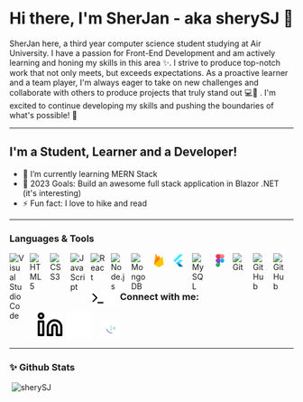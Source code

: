 # Hi there, I'm SherJan - aka sherySJ 👋 

SherJan here, a third year computer science student studying at Air University. I have a passion for Front-End Development and am actively learning and honing my skills in this area ✨. I strive to produce top-notch work that not only meets, but exceeds expectations. As a proactive learner and a team player, I'm always eager to take on new challenges and collaborate with others to produce projects that truly stand out 💻🌟 . I'm excited to continue developing my skills and pushing the boundaries of what's possible! 🚀 

---

## I'm a Student, Learner and a Developer!

- 🌱 I’m currently learning MERN Stack
- 🥅 2023 Goals: Build an awesome full stack application in Blazor .NET (it's interesting)
- ⚡ Fun fact: I love to hike and read 

---

### Languages & Tools

<img align="left" alt="Visual Studio Code" width="26px" src="https://cdn.jsdelivr.net/gh/devicons/devicon/icons/vscode/vscode-original.svg" style="padding-right:10px;" />
<img align="left" alt="HTML5" width="26px" src="https://cdn.jsdelivr.net/gh/devicons/devicon/icons/html5/html5-original.svg" style="padding-right:10px;" />
<img align="left" alt="CSS3" width="26px" src="https://cdn.jsdelivr.net/gh/devicons/devicon/icons/css3/css3-original.svg" style="padding-right:10px;" />
<!-- [<img align="left" alt="Sass" width="26px" src="https://cdn.jsdelivr.net/gh/devicons/devicon/icons/sass/sass-original.svg" style="padding-right:10px;" />][cssplaylist] -->
<img align="left" alt="JavaScript" width="26px" src="https://cdn.jsdelivr.net/gh/devicons/devicon/icons/javascript/javascript-original.svg" style="padding-right:10px;" />
<img align="left" alt="React" width="26px" src="https://cdn.jsdelivr.net/gh/devicons/devicon/icons/react/react-original.svg" style="padding-right:10px;" />
<!-- [<img align="left" alt="Gatsby" width="26px" src="https://cdn.jsdelivr.net/gh/devicons/devicon/icons/gatsby/gatsby-original.svg" style="padding-right:10px;" />][webdevplaylist] -->
<!-- [<img align="left" alt="GraphQL" width="26px" src="https://cdn.jsdelivr.net/gh/devicons/devicon/icons/graphql/graphql-plain.svg" style="padding-right:10px;" />][webdevplaylist] -->
<img align="left" alt="Node.js" width="26px" src="https://cdn.jsdelivr.net/gh/devicons/devicon/icons/nodejs/nodejs-original.svg" style="padding-right:10px;" />
<img align="left" alt="MongoDB" width="26px" src="https://cdn.jsdelivr.net/gh/devicons/devicon/icons/mongodb/mongodb-original.svg" style="padding-right:10px;" />
<img align="left" alt="FireBase" width="26px" src="./img/firebase.svg" style="padding-right:10px;" />
<img align="left" alt="Flutter" width="26px" src="./img/flutter.svg" style="padding-right:10px;" />
<img align="left" alt="MySQL" width="26px" src="https://cdn.jsdelivr.net/gh/devicons/devicon/icons/mysql/mysql-original.svg" style="padding-right:10px;" />
<img align="left" alt="Figma" width="26px" src="./img/figma.svg" style="padding-right:10px;" />
<img align="left" alt="Git" width="26px" src="https://cdn.jsdelivr.net/gh/devicons/devicon/icons/git/git-original.svg" style="padding-right:10px;" />
<img align="left" alt="GitHub" width="26px" src="https://user-images.githubusercontent.com/3369400/139447912-e0f43f33-6d9f-45f8-be46-2df5bbc91289.png" style="padding-right:10px;" />
<img align="left" alt="GitHub" width="26px" src="https://user-images.githubusercontent.com/3369400/139448065-39a229ba-4b06-434b-bc67-616e2ed80c8f.png" style="padding-right:10px;" />
<img align="left" alt="Terminal" width="26px" src="./img/terminal-light.svg" />
<img align="left" alt="Terminal" width="26px" src="./img/terminal-dark.svg" />

<br />



---
### Connect with me:

&nbsp;&nbsp;
[![website](./img/linkedin-light.svg)](https://linkedin.com/in/sherjan909#gh-light-mode-only)
[![website](./img/linkedin-dark.svg)](https://linkedin.com/in/sherjan909#gh-dark-mode-only)
&nbsp;&nbsp;
[![website](./img/frontend-mentor.png)](https://www.frontendmentor.io/profile/sherySJ)
&nbsp;&nbsp;

---

<h3 align="left">✨ Github Stats</h3>
<p>&nbsp;<img src="https://github-readme-stats.vercel.app/api?username=sherySJ&show_icons=true" alt="sherySJ" /></p>


[frontendmentor]: https://www.frontendmentor.io/profile/sherySJ
[linkedin]: https://linkedin.com/in/sherjan909

<!-- <a target="_blank" href="https://icons8.com/icon/62452/firebase">Firebase</a> icon by <a target="_blank" href="https://icons8.com">Icons8</a> -->
